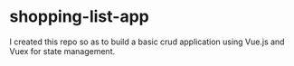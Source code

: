 # shopping-list-app
I created this repo so as to build a basic crud application using Vue.js and Vuex for state management.
